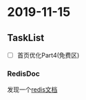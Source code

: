 # 2019-11-15

## TaskList
- [ ] 首页优化Part4(免费区)

### RedisDoc
发现一个[redis文档](http://redisdoc.com/index.html)
